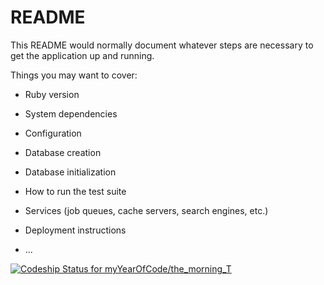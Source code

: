 # README

This README would normally document whatever steps are necessary to get the
application up and running.

Things you may want to cover:

* Ruby version

* System dependencies

* Configuration

* Database creation

* Database initialization

* How to run the test suite

* Services (job queues, cache servers, search engines, etc.)

* Deployment instructions

* ...

[![Codeship Status for myYearOfCode/the_morning_T](https://app.codeship.com/projects/5eed1dd0-474f-0137-cd63-3a91933c600e/status?branch=master)](https://app.codeship.com/projects/337453)
